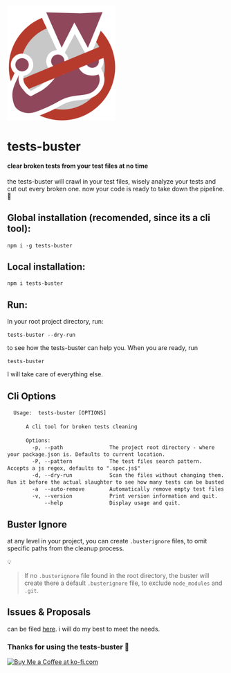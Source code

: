 <img src="tests-buster.png" alt="tests-buster" width="250"/>

# tests-buster

#### clear broken tests from your test files at no time

the tests-buster will crawl in your test files, wisely analyze your tests and cut out every broken one. now your code is ready to take down the pipeline. :crossed_flags:

## Global installation (recomended, since its a cli tool):

```
npm i -g tests-buster
```

## Local installation:

```
npm i tests-buster
```

## Run:

In your root project directory, run:

 ```
 tests-buster --dry-run
 ```

 to see how the tests-buster can help you. When you are ready, run 

 ```
 tests-buster
 ```

 I will take care of everything else.

## Cli Options
```
  Usage:  tests-buster [OPTIONS]
      
      A cli tool for broken tests cleaning
      
      Options:
        -p, --path               The project root directory - where your package.json is. Defaults to current location.
        -P, --pattern            The test files search pattern. Accepts a js regex, defaults to ".spec.js$"
        -d, --dry-run            Scan the files without changing them. Run it before the actual slaughter to see how many tests can be busted
        -a  --auto-remove        Automatically remove empty test files
        -v, --version            Print version information and quit.
            --help               Display usage and quit.
```

## Buster Ignore

at any level in your project, you can create `.busterignore` files, to omit specific paths from the cleanup process.

:bulb:
> If no `.busterignore`  file found in the root directory, the buster will create there a default `.busterignore` file, to exclude `node_modules` and `.git`.

## Issues & Proposals

can be filed [here](https://github.com/Efrat19/tests-buster/issues). i will do my best to meet the needs.

### Thanks for using the tests-buster :clap:

<a href='https://ko-fi.com/C0C5Y5NJ' target='_blank'><img height='36' style='border:0px;height:36px;' src='https://az743702.vo.msecnd.net/cdn/kofi2.png?v=2' border='0' alt='Buy Me a Coffee at ko-fi.com' /></a>
